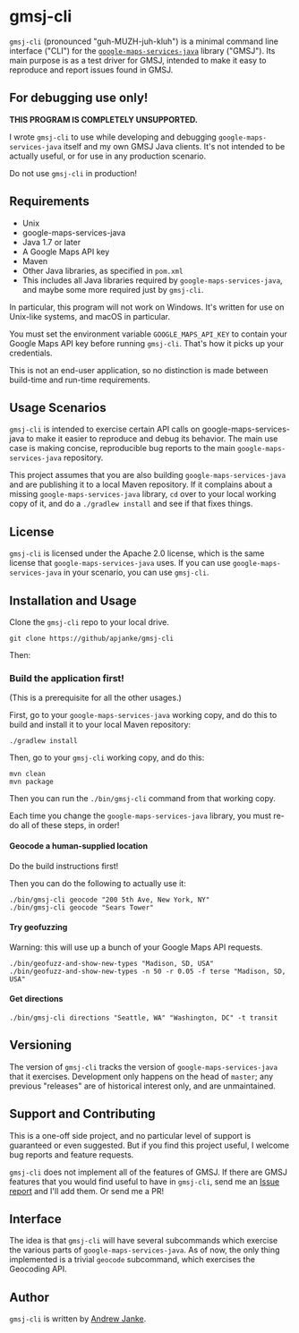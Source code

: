 # gmsj-cli

`gmsj-cli` (pronounced "guh-MUZH-juh-kluh") is a minimal command line interface ("CLI") for the [`google-maps-services-java`](https://github.com/googlemaps/google-maps-services-java) library ("GMSJ"). Its main purpose is as a test driver for GMSJ, intended to make it easy to reproduce and report issues found in GMSJ.

## For debugging use only!

**THIS PROGRAM IS COMPLETELY UNSUPPORTED.**

I wrote `gmsj-cli` to use while developing and debugging `google-maps-services-java` itself and my own GMSJ Java clients. It's not intended to be actually useful, or for use in any production scenario.

Do not use `gmsj-cli` in production!

## Requirements

* Unix
* google-maps-services-java
* Java 1.7 or later
* A Google Maps API key
* Maven
* Other Java libraries, as specified in `pom.xml`
 * This includes all Java libraries required by `google-maps-services-java`, and maybe some more required just by `gmsj-cli`.

In particular, this program will not work on Windows. It's written for use on Unix-like systems, and macOS in particular.

You must set the environment variable `GOOGLE_MAPS_API_KEY` to contain your Google Maps API key before running `gmsj-cli`. That's how it picks up your credentials.

This is not an end-user application, so no distinction is made between build-time and run-time requirements.

## Usage Scenarios

`gmsj-cli` is intended to exercise certain API calls on google-maps-services-java to make it easier to reproduce and debug its behavior. The main use case is making concise, reproducible bug reports to the main `google-maps-services-java` repository.

This project assumes that you are also building `google-maps-services-java` and are publishing it to a local Maven repository. If it complains about a missing `google-maps-services-java` library, `cd` over to your local working copy of it, and do a `./gradlew install` and see if that fixes things.

## License

`gmsj-cli` is licensed under the Apache 2.0 license, which is the same license that `google-maps-services-java` uses. If you can use `google-maps-services-java` in your scenario, you can use `gmsj-cli`.

## Installation and Usage

Clone the `gmsj-cli` repo to your local drive.

```
git clone https://github/apjanke/gmsj-cli
```

Then:

###  Build the application first!

(This is a prerequisite for all the other usages.)

First, go to your `google-maps-services-java` working copy, and do this to build and install it to your local Maven repository:

```
./gradlew install
```

Then, go to your `gmsj-cli` working copy, and do this:

```
mvn clean
mvn package
```

Then you can run the `./bin/gmsj-cli` command from that working copy.

Each time you change the `google-maps-services-java` library, you must re-do all of these steps, in order!

####  Geocode a human-supplied location

Do the build instructions first!

Then you can do the following to actually use it:

```
./bin/gmsj-cli geocode "200 5th Ave, New York, NY"
./bin/gmsj-cli geocode "Sears Tower"
```

####  Try geofuzzing

Warning: this will use up a bunch of your Google Maps API requests.

```
./bin/geofuzz-and-show-new-types "Madison, SD, USA"
./bin/geofuzz-and-show-new-types -n 50 -r 0.05 -f terse "Madison, SD, USA"
```

####  Get directions

```
./bin/gmsj-cli directions "Seattle, WA" "Washington, DC" -t transit
```

## Versioning

The version of `gmsj-cli` tracks the version of `google-maps-services-java` that it exercises. Development only happens on the head of `master`; any previous "releases" are of historical interest only, and are unmaintained.

## Support and Contributing

This is a one-off side project, and no particular level of support is guaranteed or even suggested. But if you find this project useful, I welcome bug reports and feature requests.

`gmsj-cli` does not implement all of the features of GMSJ. If there are GMSJ features that you would find useful to have in `gmsj-cli`, send me an [Issue report](https://github.com/apjanke/gmsj-cli/issues) and I'll add them. Or send me a PR!

## Interface

The idea is that `gmsj-cli` will have several subcommands which exercise the various parts of `google-maps-services-java`. As of now, the only thing implemented is a trivial `geocode` subcommand, which exercises the Geocoding API.

## Author

`gmsj-cli` is written by [Andrew Janke](https://github.com/apjanke).
